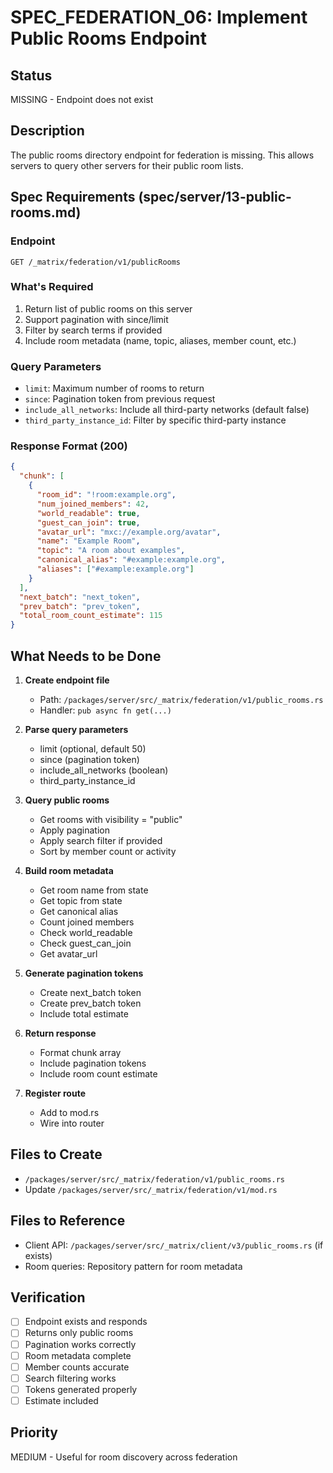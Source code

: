 # SPEC_FEDERATION_06: Implement Public Rooms Endpoint

## Status
MISSING - Endpoint does not exist

## Description
The public rooms directory endpoint for federation is missing. This allows servers to query other servers for their public room lists.

## Spec Requirements (spec/server/13-public-rooms.md)

### Endpoint
`GET /_matrix/federation/v1/publicRooms`

### What's Required
1. Return list of public rooms on this server
2. Support pagination with since/limit
3. Filter by search terms if provided
4. Include room metadata (name, topic, aliases, member count, etc.)

### Query Parameters
- `limit`: Maximum number of rooms to return
- `since`: Pagination token from previous request
- `include_all_networks`: Include all third-party networks (default false)
- `third_party_instance_id`: Filter by specific third-party instance

### Response Format (200)
```json
{
  "chunk": [
    {
      "room_id": "!room:example.org",
      "num_joined_members": 42,
      "world_readable": true,
      "guest_can_join": true,
      "avatar_url": "mxc://example.org/avatar",
      "name": "Example Room",
      "topic": "A room about examples",
      "canonical_alias": "#example:example.org",
      "aliases": ["#example:example.org"]
    }
  ],
  "next_batch": "next_token",
  "prev_batch": "prev_token",
  "total_room_count_estimate": 115
}
```

## What Needs to be Done

1. **Create endpoint file**
   - Path: `/packages/server/src/_matrix/federation/v1/public_rooms.rs`
   - Handler: `pub async fn get(...)`

2. **Parse query parameters**
   - limit (optional, default 50)
   - since (pagination token)
   - include_all_networks (boolean)
   - third_party_instance_id

3. **Query public rooms**
   - Get rooms with visibility = "public"
   - Apply pagination
   - Apply search filter if provided
   - Sort by member count or activity

4. **Build room metadata**
   - Get room name from state
   - Get topic from state
   - Get canonical alias
   - Count joined members
   - Check world_readable
   - Check guest_can_join
   - Get avatar_url

5. **Generate pagination tokens**
   - Create next_batch token
   - Create prev_batch token
   - Include total estimate

6. **Return response**
   - Format chunk array
   - Include pagination tokens
   - Include room count estimate

7. **Register route**
   - Add to mod.rs
   - Wire into router

## Files to Create
- `/packages/server/src/_matrix/federation/v1/public_rooms.rs`
- Update `/packages/server/src/_matrix/federation/v1/mod.rs`

## Files to Reference
- Client API: `/packages/server/src/_matrix/client/v3/public_rooms.rs` (if exists)
- Room queries: Repository pattern for room metadata

## Verification
- [ ] Endpoint exists and responds
- [ ] Returns only public rooms
- [ ] Pagination works correctly
- [ ] Room metadata complete
- [ ] Member counts accurate
- [ ] Search filtering works
- [ ] Tokens generated properly
- [ ] Estimate included

## Priority
MEDIUM - Useful for room discovery across federation
